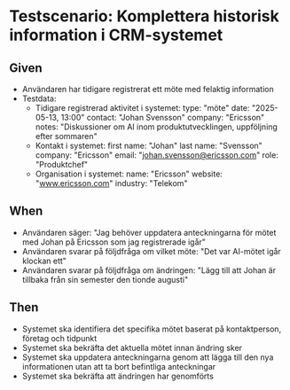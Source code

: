 # Testscenario: Komplettera historisk information i CRM-systemet

## Given
- Användaren har tidigare registrerat ett möte med felaktig information
- Testdata:
   - Tidigare registrerad aktivitet i systemet:
     type: "möte"
     date: "2025-05-13, 13:00"
     contact: "Johan Svensson"
     company: "Ericsson"
     notes: "Diskussioner om AI inom produktutvecklingen, uppföljning efter sommaren"
   - Kontakt i systemet:
     first name: "Johan"
     last name: "Svensson"
     company: "Ericsson"
     email: "johan.svensson@ericsson.com"
     role: "Produktchef"
   - Organisation i systemet:
     name: "Ericsson"
     website: "www.ericsson.com"
     industry: "Telekom"

## When
- Användaren säger: "Jag behöver uppdatera anteckningarna för mötet med Johan på Ericsson som jag registrerade igår"
- Användaren svarar på följdfråga om vilket möte: "Det var AI-mötet igår klockan ett"
- Användaren svarar på följdfråga om ändringen: "Lägg till att Johan är tillbaka från sin semester den tionde augusti"

## Then
- Systemet ska identifiera det specifika mötet baserat på kontaktperson, företag och tidpunkt
- Systemet ska bekräfta det aktuella mötet innan ändring sker
- Systemet ska uppdatera anteckningarna genom att lägga till den nya informationen utan att ta bort befintliga anteckningar
- Systemet ska bekräfta att ändringen har genomförts